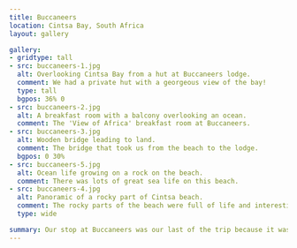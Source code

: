 ```yaml
---
title: Buccaneers
location: Cintsa Bay, South Africa
layout: gallery

gallery:
- gridtype: tall
- src: buccaneers-1.jpg
  alt: Overlooking Cintsa Bay from a hut at Buccaneers lodge.
  comment: We had a private hut with a georgeous view of the bay!
  type: tall
  bgpos: 36% 0
- src: buccaneers-2.jpg
  alt: A breakfast room with a balcony overlooking an ocean.
  comment: The 'View of Africa' breakfast room at Buccaneers.
- src: buccaneers-3.jpg
  alt: Wooden bridge leading to land.
  comment: The bridge that took us from the beach to the lodge.
  bgpos: 0 30%
- src: buccaneers-5.jpg
  alt: Ocean life growing on a rock on the beach.
  comment: There was lots of great sea life on this beach.
- src: buccaneers-4.jpg
  alt: Panoramic of a rocky part of Cintsa beach.
  comment: The rocky parts of the beach were full of life and interesting treasures. The terrain itself was quite interesting too.
  type: wide

summary: Our stop at Buccaneers was our last of the trip because it was so great! We stayed several days longer than we planned. It's a beautiful community situated across the entire side of a mountain facing the coast of Cintsa Bay.
---
```

